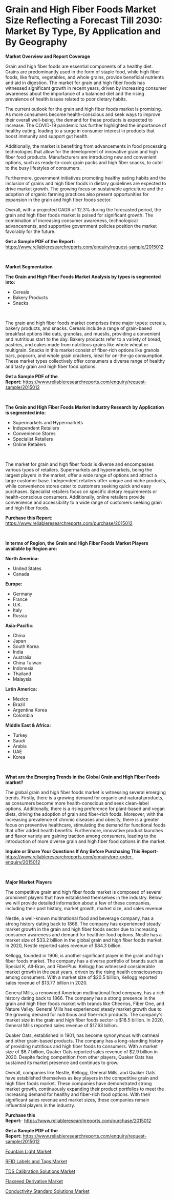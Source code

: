 <p><h1>Grain and High Fiber Foods Market Size Reflecting a Forecast Till 2030: Market By Type, By Application and By Geography</h1></p><p><strong>Market Overview and Report Coverage</strong></p>
<p><p>Grain and high fiber foods are essential components of a healthy diet. Grains are predominantly used in the form of staple food, while high fiber foods, like fruits, vegetables, and whole grains, provide beneficial nutrients and aid in digestion. The market for grain and high fiber foods has witnessed significant growth in recent years, driven by increasing consumer awareness about the importance of a balanced diet and the rising prevalence of health issues related to poor dietary habits.</p><p>The current outlook for the grain and high fiber foods market is promising. As more consumers become health-conscious and seek ways to improve their overall well-being, the demand for these products is expected to increase. The COVID-19 pandemic has further highlighted the importance of healthy eating, leading to a surge in consumer interest in products that boost immunity and support gut health.</p><p>Additionally, the market is benefiting from advancements in food processing technologies that allow for the development of innovative grain and high fiber food products. Manufacturers are introducing new and convenient options, such as ready-to-cook grain packs and high fiber snacks, to cater to the busy lifestyles of consumers.</p><p>Furthermore, government initiatives promoting healthy eating habits and the inclusion of grains and high fiber foods in dietary guidelines are expected to drive market growth. The growing focus on sustainable agriculture and the adoption of organic farming practices also present opportunities for expansion in the grain and high fiber foods sector.</p><p>Overall, with a projected CAGR of 12.3% during the forecasted period, the grain and high fiber foods market is poised for significant growth. The combination of increasing consumer awareness, technological advancements, and supportive government policies position the market favorably for the future.</p></p>
<p><strong>Get a Sample PDF of the Report:</strong> <a href="https://www.reliableresearchreports.com/enquiry/request-sample/2015012">https://www.reliableresearchreports.com/enquiry/request-sample/2015012</a></p>
<p>&nbsp;</p>
<p><strong>Market Segmentation</strong></p>
<p><strong>The Grain and High Fiber Foods Market Analysis by types is segmented into:</strong></p>
<p><ul><li>Cereals</li><li>Bakery Products</li><li>Snacks</li></ul></p>
<p>&nbsp;</p>
<p><p>The grain and high fiber foods market comprises three major types: cereals, bakery products, and snacks. Cereals include a range of grain-based breakfast options like oats, granolas, and mueslis, providing a convenient and nutritious start to the day. Bakery products refer to a variety of bread, pastries, and cakes made from nutritious grains like whole wheat or multigrain. Snacks in this market consist of fiber-rich options like granola bars, popcorn, and whole grain crackers, ideal for on-the-go consumption. These market types collectively offer consumers a diverse range of healthy and tasty grain and high fiber food options.</p></p>
<p><strong>Get a Sample PDF of the Report:</strong>&nbsp;<a href="https://www.reliableresearchreports.com/enquiry/request-sample/2015012">https://www.reliableresearchreports.com/enquiry/request-sample/2015012</a></p>
<p>&nbsp;</p>
<p><strong>The Grain and High Fiber Foods Market Industry Research by Application is segmented into:</strong></p>
<p><ul><li>Supermarkets and Hypermarkets</li><li>Independent Retailers</li><li>Convenience Stores</li><li>Specialist Retailers</li><li>Online Retailers</li></ul></p>
<p>&nbsp;</p>
<p><p>The market for grain and high fiber foods is diverse and encompasses various types of retailers. Supermarkets and hypermarkets, being the largest players in the market, offer a wide range of options and attract a large customer base. Independent retailers offer unique and niche products, while convenience stores cater to customers seeking quick and easy purchases. Specialist retailers focus on specific dietary requirements or health-conscious consumers. Additionally, online retailers provide convenience and accessibility to a wide range of customers seeking grain and high fiber foods.</p></p>
<p><strong>Purchase this Report:</strong>&nbsp; <a href="https://www.reliableresearchreports.com/purchase/2015012">https://www.reliableresearchreports.com/purchase/2015012</a></p>
<p>&nbsp;</p>
<p><strong>In terms of Region, the Grain and High Fiber Foods Market Players available by Region are:</strong></p>
<p>
    <p> <strong> North America: </strong>
        <ul>
            <li>United States</li>
            <li>Canada</li>
        </ul>
        </p> 
    <p> <strong> Europe: </strong>
        <ul>
            <li>Germany</li>
            <li>France</li>
            <li>U.K.</li>
            <li>Italy</li>
            <li>Russia</li>
        </ul>
        </p> 
    <p> <strong> Asia-Pacific: </strong>
        <ul>
            <li>China</li>
            <li>Japan</li>
            <li>South Korea</li>
            <li>India</li>
            <li>Australia</li>
            <li>China Taiwan</li>
            <li>Indonesia</li>
            <li>Thailand</li>
            <li>Malaysia</li>
        </ul>
        </p> 
    <p> <strong> Latin America: </strong>
        <ul>
            <li>Mexico</li>
            <li>Brazil</li>
            <li>Argentina Korea</li>
            <li>Colombia</li>
        </ul>
        </p> 
    <p> <strong> Middle East & Africa: </strong>
        <ul>
            <li>Turkey</li>
            <li>Saudi</li>
            <li>Arabia</li>
            <li>UAE</li>
            <li>Korea</li>
        </ul>
    </p>
    </p>
<p>&nbsp;</p>
<p><strong>What are the Emerging Trends in the Global Grain and High Fiber Foods market?</strong></p>
<p><p>The global grain and high fiber foods market is witnessing several emerging trends. Firstly, there is a growing demand for organic and natural products, as consumers become more health-conscious and seek clean-label options. Additionally, there is a rising preference for plant-based and vegan diets, driving the adoption of grain and fiber-rich foods. Moreover, with the increasing prevalence of chronic diseases and obesity, there is a greater focus on preventive healthcare, stimulating the demand for functional foods that offer added health benefits. Furthermore, innovative product launches and flavor variety are gaining traction among consumers, leading to the introduction of more diverse grain and high fiber food options in the market.</p></p>
<p><strong>Inquire or Share Your Questions If Any Before Purchasing This Report</strong>- <a href="https://www.reliableresearchreports.com/enquiry/pre-order-enquiry/2015012">https://www.reliableresearchreports.com/enquiry/pre-order-enquiry/2015012</a></p>
<p>&nbsp;</p>
<p><strong>Major Market Players</strong></p>
<p><p>The competitive grain and high fiber foods market is composed of several prominent players that have established themselves in the industry. Below, we will provide detailed information about a few of these companies, including their past history, market growth, market size, and sales revenue.</p><p>Nestle, a well-known multinational food and beverage company, has a strong history dating back to 1866. The company has experienced steady market growth in the grain and high fiber foods sector due to increasing consumer awareness and demand for healthier food options. Nestle has a market size of $33.2 billion in the global grain and high fiber foods market. In 2020, Nestle reported sales revenue of $84.3 billion.</p><p>Kellogg, founded in 1906, is another significant player in the grain and high fiber foods market. The company has a diverse portfolio of brands such as Special K, All-Bran, and FiberPlus. Kellogg has witnessed considerable market growth in the past years, driven by the rising health consciousness among consumers. With a market size of $20.5 billion, Kellogg reported sales revenue of $13.77 billion in 2020.</p><p>General Mills, a renowned American multinational food company, has a rich history dating back to 1866. The company has a strong presence in the grain and high fiber foods market with brands like Cheerios, Fiber One, and Nature Valley. General Mills has experienced steady market growth due to the growing demand for nutritious and fiber-rich products. The company's market size in the grain and high fiber foods sector is $18.5 billion. In 2020, General Mills reported sales revenue of $17.63 billion.</p><p>Quaker Oats, established in 1901, has become synonymous with oatmeal and other grain-based products. The company has a long-standing history of providing nutritious and high fiber foods to consumers. With a market size of $6.7 billion, Quaker Oats reported sales revenue of $2.9 billion in 2020. Despite facing competition from other players, Quaker Oats has sustained its market presence and continues to grow.</p><p>Overall, companies like Nestle, Kellogg, General Mills, and Quaker Oats have established themselves as key players in the competitive grain and high fiber foods market. These companies have demonstrated strong market growth, continuously expanding their product portfolios to meet the increasing demand for healthy and fiber-rich food options. With their significant sales revenue and market sizes, these companies remain influential players in the industry.</p></p>
<p><strong>Purchase this Report:</strong>&nbsp;&nbsp;<a href="https://www.reliableresearchreports.com/purchase/2015012">https://www.reliableresearchreports.com/purchase/2015012</a></p>
<p></p>
<p><strong>Get a Sample PDF of the Report:</strong>&nbsp;<a href="https://www.reliableresearchreports.com/enquiry/request-sample/2015012">https://www.reliableresearchreports.com/enquiry/request-sample/2015012</a></p>
<p><p><a href="https://www.linkedin.com/pulse/fountain-light-market-size-share-amp-trends-analysis-report-hy5kf/">Fountain Light Market</a></p><p><a href="https://www.linkedin.com/pulse/decoding-rfid-labels-tags-market-deep-dive-latest-trends-ew8qf/">RFID Labels and Tags Market</a></p><p><a href="https://medium.com/@abdulkoss1954/tds-calibration-solutions-market-analysis-and-sze-forecasted-for-period-from-2023-to-2030-94926249d7ed">TDS Calibration Solutions Market</a></p><p><a href="https://github.com/scarol104/Market-Research-Report-List-1/blob/main/flaxseed-derivative-market.md">Flaxseed Derivative Market</a></p><p><a href="https://medium.com/@nyahmertz/conductivity-standard-solutions-market-analysis-its-cagr-market-segmentation-and-global-industry-973e97b5037a">Conductivity Standard Solutions Market</a></p></p>